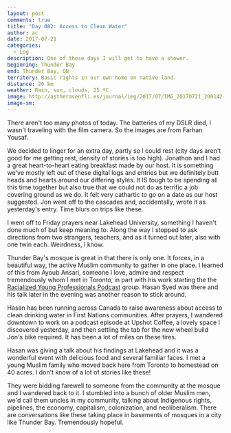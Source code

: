 ```yaml
---
layout: post
comments: true
title: "Day 082: Access to Clean Water"
author: ac
date: 2017-07-21
categories:
  - Log
description: One of these days I will get to have a shower.
beginning: Thunder Bay
end: Thunder Bay, ON
territory: Basic rights in our own home on native land.
distance: 20 km
weather: Rain, sun, clouds, 25 ºC
image: http://astheravenfli.es/journal/img/2017/07/IMG_20170721_200142-web.jpg
image-sm:
---
```


There aren't too many photos of today. The batteries of my DSLR died, I wasn't traveling with the film camera. So the images are from Farhan Yousaf. 

We decided to linger for an extra day, partly so I could rest (city days aren't good for me getting rest, density of stories is too high). Jonathon and I had a great heart-to-heart eating breakfast made by our host. It is something we've mostly left out of these digital logs and entries but we definitely butt heads and hearts around our differing styles. It IS tough to be spending all this time together but also true that we could not do as terrific a job covering ground as we do. It felt very cathartic to go on a date as our host suggested. Jon went off to the cascades and, accidentally, wrote it as yesterday's entry. Time blurs on trips like these.

I went off to Friday prayers near Lakehead University, something I haven't done much of but keep meaning to. Along the way I stopped to ask directions from two strangers, teachers, and as it turned out later, also with one twin each. Weirdness, I know.

Thunder Bay's mosque is great in that there is only one. It forces, in a beautiful way, the active Muslim community to gather in one place. I learned of this from Ayoub Ansari, someone I love, admire and respect tremendously whom I met in Toronto, in part with his work starting the the [Racialized Young Professionals Podcast](https://www.facebook.com/RacializedYoungProfessionals/posts/1812100602341668) group. Hasan Syed was there and his talk later in the evening was another reason to stick around. 

Hasan has been running across Canada to raise awareness about access to clean drinking water in First Nations communities. After prayers, I wandered downtown to work on a podcast episode at Upshot Coffee, a lovely space I discovered yesterday, and then settling the tab for the new wheel build Jon's bike required. It has been a lot of miles on these tires.

Hasan was giving a talk about his findings at Lakehead and it was a wonderful event with delicious food and several familiar faces. I met a young Muslim family who moved back here from Toronto to homestead on 40 acres. I don't know of a lot of stories like these!

They were bidding farewell to someone from the community at the mosque and I wandered back to it. I stumbled into a bunch of older Muslim men, we'd call them uncles in my community, talking about Indigenous rights, pipelines, the economy, capitalism, colonization, and neoliberalism. There are conversations like these taking place in basements of mosques in a city like Thunder Bay. Tremendously hopeful.
